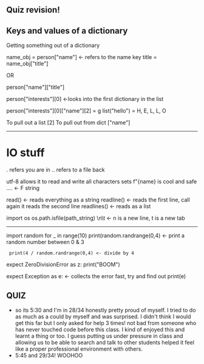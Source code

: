 ## Quiz revision!

## Keys and values of a dictionary

Getting something out of a dictionary

name_obj = person["name"] <- refers to the name key
title = name_obj["title"]

OR

person["name"]["title"]

person["interests"][0] <-looks into the first dictionary in the list

person["interests"][0]["name"][2]
= g
list("hello")
= H, E, L, L, O

To pull out a list [2]
To pull out from dict ["name"]

---

# IO stuff

. refers you are in
.. refers to a file back

utf-8 allows it to read and write all characters sets
f"{name} is cool and safe .... <- F string

read() <- reads everything as a string
readline() <- reads the first line, call again it reads the second line
readlines() <- reads as a list

import os
os.path.isfile(path_string)
\n\t <- n is a new line, t is a new tab

---

import random
for \_ in range(10)
print(random.randrange(0,4) <- print a random number between 0 & 3

     print(4 / random.randrange(0,4) <- divide by 4

expect ZeroDivisionError as z:
print("BOOM")

expect Exception as e: <- collects the error fast, try and find out
print(e)

## QUIZ

- so its 5:30 and I'm in 28/34
  honestly pretty proud of myself. I tried to do as much as a could by myself and was surprised. I didn't think I would get this far but I only asked for help 3 times! not bad from someone who has never touched code before this class. I kind of enjoyed this and learnt a thing or too. I guess putting us under pressure in class and allowing us to be able to search and talk to other students helped it feel like a proper professional environment with others.
- 5:45 and 29/34! WOOHOO
